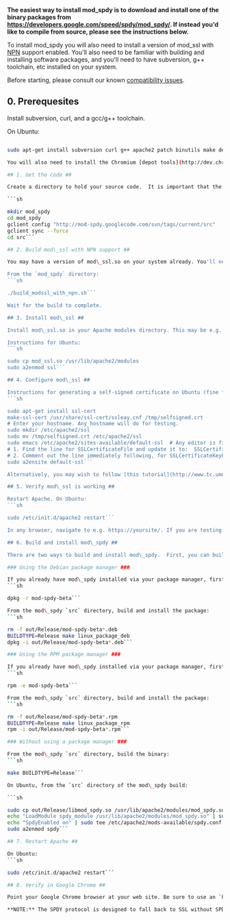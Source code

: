 **The easiest way to install mod\_spdy is to download and install one of the binary packages from https://developers.google.com/speed/spdy/mod_spdy/.  If instead you'd like to compile from source, please see the instructions below.**

To install mod\_spdy you will also need to install a version of mod\_ssl with [NPN](http://technotes.googlecode.com/git/nextprotoneg.html) support enabled. You'll also need to be familiar with building and installing software packages, and you'll need to have subversion, g++ toolchain, etc installed on your system.

Before starting, please consult our known [compatibility issues](KnownIssues.md).

## 0. Prerequesites ##

Install subversion, curl, and a gcc/g++ toolchain.

On Ubuntu:
```sh

sudo apt-get install subversion curl g++ apache2 patch binutils make devscripts```

You will also need to install the Chromium [depot tools](http://dev.chromium.org/developers/how-tos/install-depot-tools) and add them to your path.

## 1. Get the code ##

Create a directory to hold your source code.  It is important that the full directory path contains no spaces.

```sh

mkdir mod_spdy
cd mod_spdy
gclient config "http://mod-spdy.googlecode.com/svn/tags/current/src"
gclient sync --force
cd src```

## 2. Build mod\_ssl with NPN support ##

You may have a version of mod\_ssl.so on your system already. You'll need to build a more recent version from Apache and OpenSSL source and apply a patch to each to enable [NPN](http://technotes.googlecode.com/git/nextprotoneg.html) support. This is taken care of by the `build_modssl_with_npn.sh` script:

From the `mod_spdy` directory:
```sh

./build_modssl_with_npn.sh```

Wait for the build to complete.

## 3. Install mod\_ssl ##

Install mod\_ssl.so in your Apache modules directory. This may be e.g. `/usr/lib/apache2/modules` if you are using Ubuntu, or some other location depending on your system.

Instructions for Ubuntu:
```sh

sudo cp mod_ssl.so /usr/lib/apache2/modules
sudo a2enmod ssl```

## 4. Configure mod\_ssl ##

Instructions for generating a self-signed certificate on Ubuntu (fine for testing, not for production environments):
```sh

sudo apt-get install ssl-cert
make-ssl-cert /usr/share/ssl-cert/ssleay.cnf /tmp/selfsigned.crt
# Enter your hostname. Any hostname will do for testing.
sudo mkdir /etc/apache2/ssl
sudo mv /tmp/selfsigned.crt /etc/apache2/ssl
sudo emacs /etc/apache2/sites-available/default-ssl  # Any editor is fine here.
# 1. Find the line for SSLCertificateFile and update it to:  SSLCertificateFile /etc/apache2/ssl/selfsigned.crt
# 2. Comment out the line immediately following, for SSLCertificateKeyFile
sudo a2ensite default-ssl```

Alternatively, you may wish to follow [this tutorial](http://www.tc.umn.edu/~brams006/selfsign.html).

## 5. Verify mod\_ssl is working ##

Restart Apache. On Ubuntu:
```sh

sudo /etc/init.d/apache2 restart```

In any browser, navigate to e.g. https://yoursite/. If you are testing on localhost, try https://127.0.0.1/.

## 6. Build and install mod\_spdy ##

There are two ways to build and install mod\_spdy.  First, you can build a Debian or RPM package, and install it via your system's package manager.  Alternatively, you can simply build the mod\_spdy binary and install it by hand.

### Using the Debian package manager ###

If you already have mod\_spdy installed via your package manager, first remove the current version:
```sh

dpkg -r mod-spdy-beta```

From the mod\_spdy `src` directory, build and install the package:
```sh

rm -f out/Release/mod-spdy-beta*.deb
BUILDTYPE=Release make linux_package_deb
dpkg -i out/Release/mod-spdy-beta*.deb```

### Using the RPM package manager ###

If you already have mod\_spdy installed via your package manager, first remove the current version:
```sh

rpm -e mod-spdy-beta```

From the mod\_spdy `src` directory, build and install the package:
```sh

rm -f out/Release/mod-spdy-beta*.rpm
BUILDTYPE=Release make linux_package_rpm
rpm -i out/Release/mod-spdy-beta*.rpm```

### Without using a package manager ###

From the mod\_spdy `src` directory, build the binary:
```sh

make BUILDTYPE=Release```

On Ubuntu, from the `src` directory of the mod\_spdy build:

```sh

sudo cp out/Release/libmod_spdy.so /usr/lib/apache2/modules/mod_spdy.so
echo "LoadModule spdy_module /usr/lib/apache2/modules/mod_spdy.so" | sudo tee /etc/apache2/mods-available/spdy.load
echo "SpdyEnabled on" | sudo tee /etc/apache2/mods-available/spdy.conf
sudo a2enmod spdy```

## 7. Restart Apache ##

On Ubuntu:
```sh

sudo /etc/init.d/apache2 restart```

## 8. Verify in Google Chrome ##

Point your Google Chrome browser at your web site. Be sure to use an `https` URL. Open another tab and navigate to <a href='chrome://net-internals/#spdy'><code>chrome://net-internals/#spdy</code></a>, and verify that your hostname appears in the table.

**NOTE:** The SPDY protocol is designed to fall back to SSL without SPDY if things are not working correctly, so it's important that you confirm that your hostname appears in the table in the SPDY tab. If it doesn't SPDY is not working. You can also check your apache `error.log` to see if mod\_spdy was able to talk SPDY with Google Chrome.